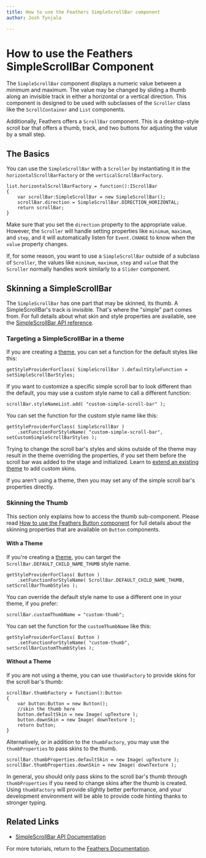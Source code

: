 ```yaml
---
title: How to use the Feathers SimpleScrollBar component  
author: Josh Tynjala

---
```

# How to use the Feathers SimpleScrollBar Component

The `SimpleScrollBar` component displays a numeric value between a minimum and maximum. The value may be changed by sliding a thumb along an invisible track in either a horizontal or a vertical direction. This component is designed to be used with subclasses of the `Scroller` class like the `ScrollContainer` and `List` components.

Additionally, Feathers offers a `ScrollBar` component. This is a desktop-style scroll bar that offers a thumb, track, and two buttons for adjusting the value by a small step.

## The Basics

You can use the `SimpleScrollBar` with a `Scroller` by instantiating it in the `horizontalScrollBarFactory` or the `verticalScrollBarFactory`.

``` code
list.horizontalScrollBarFactory = function():IScrollBar
{
    var scrollBar:SimpleScrollBar = new SimpleScrollBar();
    scrollBar.direction = SimpleScrollBar.DIRECTION_HORIZONTAL;
    return scrollBar;
}
```

Make sure that you set the `direction` property to the appropriate value. However, the `Scroller` will handle setting properties like `minimum`, `maximum`, and `step`, and it will automatically listen for `Event.CHANGE` to know when the `value` property changes.

If, for some reason, you want to use a `SimpleScrollBar` outside of a subclass of `Scroller`, the values like `minimum`, `maximum`, `step` and `value` that the `Scroller` normally handles work similarly to a `Slider` component.

## Skinning a SimpleScrollBar

The `SimpleScrollBar` has one part that may be skinned, its thumb. A SimpleScrollBar's track is invisible. That's where the "simple" part comes from. For full details about what skin and style properties are available, see the [SimpleScrollBar API reference](http://feathersui.com/documentation/feathers/controls/SimpleScrollBar.html).

### Targeting a SimpleScrollBar in a theme

If you are creating a [theme](themes.html), you can set a function for the default styles like this:

``` code
getStyleProviderForClass( SimpleScrollBar ).defaultStyleFunction = setSimpleScrollBarStyles;
```

If you want to customize a specific simple scroll bar to look different than the default, you may use a custom style name to call a different function:

``` code
scrollBar.styleNameList.add( "custom-simple-scroll-bar" );
```

You can set the function for the custom style name like this:

``` code
getStyleProviderForClass( SimpleScrollBar )
    .setFunctionForStyleName( "custom-simple-scroll-bar", setCustomSimpleScrollBarStyles );
```

Trying to change the scroll bar's styles and skins outside of the theme may result in the theme overriding the properties, if you set them before the scroll bar was added to the stage and initialized. Learn to [extend an existing theme](extending-themes.html) to add custom skins.

If you aren't using a theme, then you may set any of the simple scroll bar's properties directly.

### Skinning the Thumb

This section only explains how to access the thumb sub-component. Please read [How to use the Feathers Button component](button.html) for full details about the skinning properties that are available on `Button` components.

#### With a Theme

If you're creating a [theme](themes.html), you can target the `ScrollBar.DEFAULT_CHILD_NAME_THUMB` style name.

``` code
getStyleProviderForClass( Button )
    .setFunctionForStyleName( ScrollBar.DEFAULT_CHILD_NAME_THUMB, setScrollBarThumbStyles );
```

You can override the default style name to use a different one in your theme, if you prefer:

``` code
scrollBar.customThumbName = "custom-thumb";
```

You can set the function for the `customThumbName` like this:

``` code
getStyleProviderForClass( Button )
    .setFunctionForStyleName( "custom-thumb", setScrollBarCustomThumbStyles );
```

#### Without a Theme

If you are not using a theme, you can use `thumbFactory` to provide skins for the scroll bar's thumb:

``` code
scrollBar.thumbFactory = function():Button
{
    var button:Button = new Button();
    //skin the thumb here
    button.defaultSkin = new Image( upTexture );
    button.downSkin = new Image( downTexture );
    return button;
}
```

Alternatively, or in addition to the `thumbFactory`, you may use the `thumbProperties` to pass skins to the thumb.

``` code
scrollBar.thumbProperties.defaultSkin = new Image( upTexture );
scrollBar.thumbProperties.downSkin = new Image( downTexture );
```

In general, you should only pass skins to the scroll bar's thumb through `thumbProperties` if you need to change skins after the thumb is created. Using `thumbFactory` will provide slightly better performance, and your development environment will be able to provide code hinting thanks to stronger typing.

## Related Links

-   [SimpleScrollBar API Documentation](http://feathersui.com/documentation/feathers/controls/SimpleScrollBar.html)

For more tutorials, return to the [Feathers Documentation](index.html).


